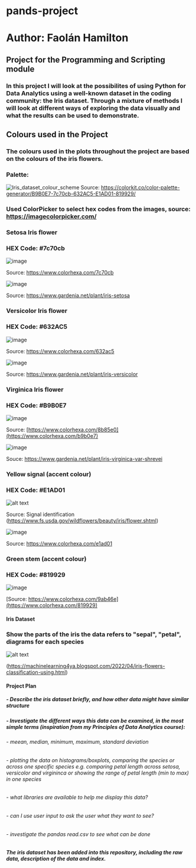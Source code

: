 # pands-project
# Author: Faolán Hamilton
## Project for the Programming and Scripting module
### In this project I will look at the possibilites of using Python for Data Analytics using a well-known dataset in the coding community: the Iris dataset. Through a mixture of methods I will look at different ways of exploring the data visually and what the results can be used to demonstrate. 

## Colours used in the Project
### The colours used in the plots throughout the project are based on the colours of the iris flowers. 

### Palette:
![Iris_dataset_colour_scheme](https://github.com/user-attachments/assets/36592a7e-b26e-41f6-a237-a9777c61331f)
Source: https://colorkit.co/color-palette-generator/B9B0E7-7c70cb-632AC5-E1AD01-819929/

### Used ColorPicker to select hex codes from the images, source: https://imagecolorpicker.com/

### Setosa Iris flower 

### HEX Code: #7c70cb

![image](https://github.com/user-attachments/assets/d3e3c930-7059-42c1-af2b-e03d8d0e1163)

Source: https://www.colorhexa.com/7c70cb


![image](https://github.com/user-attachments/assets/5e2f8236-cfd0-4034-82c7-0cb690a0d25f)

Source: https://www.gardenia.net/plant/iris-setosa

### Versicolor Iris flower

### HEX Code: #632AC5

![image](https://github.com/user-attachments/assets/7cffb87a-1080-4349-9b9f-900cd7503ef1)

Source: https://www.colorhexa.com/632ac5

![image](https://github.com/user-attachments/assets/04d05e00-ef6a-431f-aded-34aa7e08afc0)

Source: https://www.gardenia.net/plant/iris-versicolor

### Virginica Iris flower

### HEX Code: #B9B0E7

![image](https://github.com/user-attachments/assets/7446098c-ba03-463e-898f-3eb8b3147860)

Source: [https://www.colorhexa.com/8b85e0](https://www.colorhexa.com/b9b0e7)

![image](https://github.com/user-attachments/assets/c6e69ab4-3b81-465d-87dd-dec4c6019040)

Souce: https://www.gardenia.net/plant/iris-virginica-var-shrevei

### Yellow signal (accent colour)

### HEX Code: #E1AD01

![alt text](image.png)

Source: Signal identification (https://www.fs.usda.gov/wildflowers/beauty/iris/flower.shtml)

![image](https://github.com/user-attachments/assets/4a8de5db-dab1-4530-ad92-6a3d74e2f1f7)

Source: https://www.colorhexa.com/e1ad01

### Green stem (accent colour)

### HEX Code: #819929

![image](https://github.com/user-attachments/assets/8789636a-63ac-41e8-8282-a0a370403653)

[Source: https://www.colorhexa.com/9ab46e](https://www.colorhexa.com/819929)


#### Iris Dataset
### Show the parts of the iris the data refers to "sepal", "petal", diagrams for each species

![alt text](image-2.png)

(https://machinelearning4ya.blogspot.com/2022/04/iris-flowers-classification-using.html)

#### Project Plan
##### - Describe the iris dataset briefly, and how other data might have similar structure
##### - Investigate the different ways this data can be examined, in the most simple terms (inspiration from my Principles of Data Analytics course):
  ###### - meean, median, minimum, maximum, standard deviation 
  ###### - plotting the data on histograms/boxplots, comparing the species or across one specific species e.g. comparing petal   length across setosa, versicolor and virgininca or showing the range of petal length (min to max) in one species
  ###### - what libraries are available to help me display this data?
  ###### - can I use user input to ask the user what they want to see?
  ###### - investigate the pandas read.csv to see what can be done

##### The iris dataset has been added into this repository, including the raw data, description of the data and index. 
